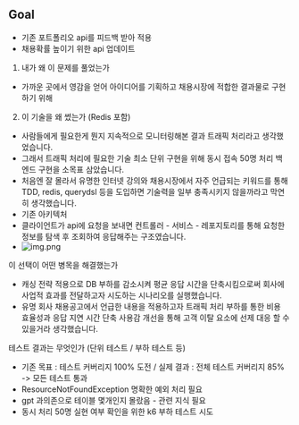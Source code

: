 ## Goal
- 기존 포트폴리오 api를 피드백 받아 적용
- 채용확률 높이기 위한 api 업데이트

1. 내가 왜 이 문제를 풀었는가
- 가까운 곳에서 영감을 얻어 아이디어를 기획하고 채용시장에 적합한 결과물로 구현하기 위해
2. 이 기술을 왜 썼는가 (Redis 포함)
- 사람들에게 필요한게 뭔지 지속적으로 모니터링해본 결과 트래픽 처리라고 생각했었습니다.
- 그래서 트래픽 처리에 필요한 기술 최소 단위 구현을 위해 동시 접속 50명 처리 백엔드 구현을 소목표 삼았습니다.
- 처음엔 잘 몰라서 유명한 인터넷 강의와 채용시장에서 자주 언급되는 키워드를 통해 TDD, redis, querydsl 등을 도입하면 기술력을 일부 충족시키지 않을까라고 막연히 생각했습니다.
- 기존 아키텍처
- 클라이언트가 api에 요청을 보내면 컨트롤러 - 서비스 - 레포지토리를 통해 요청한 정보를 탐색 후 조회하여 응답해주는 구조였습니다.
- ![img.png](https://velog.velcdn.com/images/urtimeislimited/post/78e28ab3-3eff-467b-af34-8f36dffb411d/image.png)

이 선택이 어떤 병목을 해결했는가
- 캐싱 전략 적용으로 DB 부하를 감소시켜 평균 응답 시간을 단축시킴으로써 회사에 사업적 효과를 전달하고자 시도하는 시나리오를 실행했습니다.
- 유명 회사 채용공고에서 언급한 내용을 적용하고자 트래픽 처리 부하를 통한 비용 효율성과 응답 지연 시간 단축 사용감 개선을 통해 고객 이탈 요소에 선제 대응 할 수 있을거라 생각했습니다.

테스트 결과는 무엇인가 (단위 테스트 / 부하 테스트 등)
- 기존 목표 : 테스트 커버리지 100% 도전 / 실제 결과 : 전체 테스트 커버리지 85% -> 모든 테스트 통과
- ResourceNotFoundException 명확한 예외 처리 필요
- gpt 과의존으로 테이블 몇개인지 몰랐음 - 관련 지식 필요
- 동시 처리 50명 실현 여부 확인을 위한 k6 부하 테스트 시도